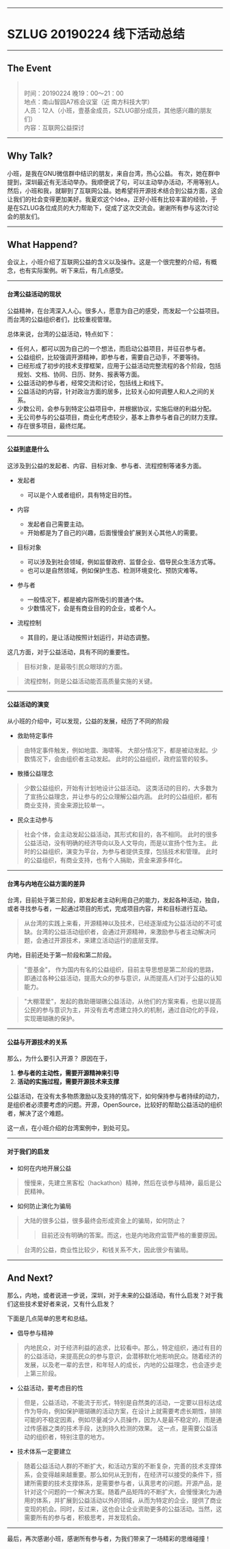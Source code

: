 

---
# SZLUG 20190224 线下活动总结


---
## The Event

> <br>时间：20190224 晚19：00～21：00
> <br>地点：南山智园A7栋会议室（近 南方科技大学）
> <br>人员：12人（小班，壹基金成员，SZLUG部分成员，其他感兴趣的朋友们）
> <br>内容：互联网公益探讨
> <br>


---
## Why Talk?

小班，是我在GNU微信群中结识的朋友，来自台湾，热心公益。 有次，她在群中提到，深圳最近有无活动举办。我顺便说了句，可以主动举办活动，不用等别人。然后，小班和我，就聊到了互联网公益。她希望将开源技术结合到公益方面，这会让我们的社会变得更加美好。我夏欢这个Idea，正好小班有比较丰富的经验，于是在SZLUG各位成员的大力帮助下，促成了这次交流会。谢谢所有参与这次讨论会的朋友们。


---
## What Happend?

会议上，小班介绍了互联网公益的含义以及操作。这是一个很完整的介绍，有概念，也有实际案例。听下来后，有几点感受。

---
#### 台湾公益活动的现状


公益精神，在台湾深入人心。很多人，愿意为自己的感受，而发起一个公益项目。而台湾的公益组织者们，比较重视管理。

总体来说，台湾的公益活动，特点如下：

* 任何人，都可以因为自己的一个想法，而启动公益项目，并征召参与者。
* 公益组织，比较强调开源精神，即参与者，需要自己动手，不要等待。
* 已经形成了初步的技术支撑框架，应用于公益活动完整流程的各个阶段，包括规划、文档、协同、日历、财务、报表等方面。
* 公益活动的参与者，经常交流和讨论，包括线上和线下。
* 公益活动的内容，针对政治方面的居多，比较关心如何调整人和人之间的关系。
* 少数公司，会参与到特定公益项目中，并根据协议，实施后继的利益分配。
* 无公司参与的公益项目，商业化考虑较少，基本上靠参与者自己的财力支撑。
* 存在很多项目，最终烂尾。




---
#### 公益到底是什么


这涉及到公益的发起者、内容、目标对象、参与者、流程控制等诸多方面。

* 发起者
    - 可以是个人或者组织，具有特定目的性。

* 内容
    - 发起者自己需要主动。
    - 开始都是为了自己的兴趣，后面慢慢会扩展到关心其他人的需要。

* 目标对象
    - 可以涉及到社会领域，例如监督政府、监督企业、倡导民众生活方式等。
    - 也可以是自然领域，例如保护生态、检测环境变化、预防灾难等。

* 参与者
    - 一般情况下，都是被内容所吸引的普通个体。
    - 少数情况下，会是有商业目的的企业，或者个人。

* 流程控制
    - 其目的，是让活动按照计划运行，并动态调整。



这几方面，对于公益活动，具有不同的重要性。

> 目标对象，是最吸引民众眼球的方面。

> 流程控制，则是公益活动能否高质量实施的关键。



---
#### 公益活动的演变


从小班的介绍中，可以发现，公益的发展，经历了不同的阶段

* 救助特定事件
> 由特定事件触发，例如地震、海啸等。
 大部分情况下，都是被动发起。少数情况下，会由组织者主动发起。
 此时的公益组织，政府监管的较多。

* 散播公益理念
> 少数公益组织，开始有计划地设计公益活动。
这类活动的目的，大多数为了宣扬公益理念，并让参与的公众理解公益内涵。
此时的公益组织，都有商业支持，资金来源比较单一。

* 民众主动参与
> 社会个体，会主动发起公益活动，其形式和目的，各不相同。
此时的很多公益活动，没有明确的经济导向以及人文导向，而是以宣扬个性为主。
此时的公益组织，演变为平台，为参与者提供支撑，包括技术和管理。
此时的公益组织，有商业支持，也有个人捐助，资金来源多样化。



---
#### 台湾与内地在公益方面的差异

台湾，目前处于第三阶段，即发起者主动利用自己的能力，发起各种活动，独自，或者寻找参与者，一起通过项目的形式，完成项目内容，并和目标进行互动。

> 从台湾的实践上来看，开源精神以及技术，已经逐渐成为公益活动的不可或缺。台湾的公益活动组织者，会通过开源精神，来激励参与者主动解决问题，会通过开源技术，来建立活动运行的底层支撑。


内地，目前还处于第一阶段和第二阶段。

> "壹基金"， 作为国内有名的公益组织，目前主导思想是第二阶段的思路，即通过各种公益活动，提高大众的参与意识，从而提高人们对于公益的认知能力。

> "大棚潜爱"，发起的救助珊瑚礁公益活动，从他们的方案来看，也是以提高公民的参与意识为主，并没有去考虑建立持久的机制，通过自动化的手段，实现珊瑚礁的保护。




---
#### 公益与开源技术的关系

那么，为什么要引入开源？ 原因在于， 

1. **参与者的主动性，需要开源精神来引导**
2. **活动的实施过程，需要开源技术来支撑**

公益活动，在没有太多物质激励以及支持的情况下，如何保持参与者持续的动力，是组织者必须要考虑的问题。开源，OpenSource，比较好的帮助公益活动的组织者，解决了这个难题。

这一点，在小班介绍的台湾案例中，到处可见。



---
#### 对于我们的启发

* 如何在内地开展公益

> 慢慢来，先建立黑客松（hackathon）精神，然后在谈参与精神，最后是公民精神。
    
* 如何防止演化为骗局

> 大陆的很多公益，很多最终会形成资金上的骗局，如何防止？
>> 目前还没有明确的答案。而这，也是内地政府监管严格的重要原因。

> 台湾的公益，商业性比较少，和钱关系不大，因此很少有骗局。





---
## And Next?

那么，内地，或者说进一步说，深圳，对于未来的公益活动，有什么启发？对于我们这些技术爱好者来说，又有什么启发？

下面是几点简单的思考和总结。

* 倡导参与精神
> 内地民众，对于经济利益的追求，比较看中。那么，特定组织，通过有目的的公益活动，来提高民众的参与意识，会潜移默化地影响民众。随着经济的发展，以及老一辈的去世，和年轻人的成长，内地的公益理念，也会逐步走上第三阶段。

* 公益活动，要考虑目的性
> 但是，公益活动，不能流于形式，特别是自然类的活动，一定要以目标达成作为导向，例如保护珊瑚礁的活动方案，在设计上就需要考虑长期性，排除可能的不稳定因素，例如尽量减少人员操作，因为人是最不稳定的，而是通过传感器之类的技术手段，达到持久检测的效果。 这一点，是需要公益活动的组织者，特别注意的地方。

* 技术体系一定要建立
> 随着公益活动人群的不断扩大，和活动方案的不断复杂，完善的技术支撑体系，会变得越来越重要。那么如何从无到有，在经济可以接受的条件下，搭建所需要的技术支撑体系，是需要参与者，认真思考的问题。开源产品，是针对这个问题的一个解决方案。随着产品矩阵的不断扩大，会慢慢演化为通用的体系，并扩展到公益活动以外的领域，从而为特定的企业，提供了商业变现的机会。同时，反过来，这也会让企业资助更多的公益活动。当然，这需要所有的参与者，积极思考，并发现机会。


---

最后，再次感谢小班，感谢所有参与者，为我们带来了一场精彩的思维碰撞！





